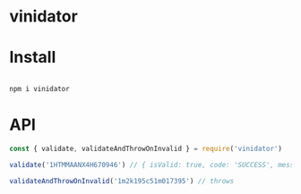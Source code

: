 # vinidator

# Install

```sh

npm i vinidator

```

# API

```js
const { validate, validateAndThrowOnInvalid } = require('vinidator')

validate('1HTMMAANX4H670946') // { isValid: true, code: 'SUCCESS', message: 'VIN is valid' }

validateAndThrowOnInvalid('1m2k195c51m017395') // throws

```
